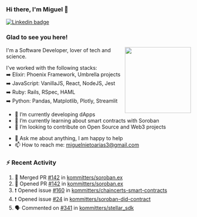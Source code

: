 ### Hi there, I'm Miguel 👋

<a href="https://linkedin.com/in/miguelnietoa/" target="_blank" rel="noopener noreferrer">
  <img src="https://img.shields.io/badge/-LinkedIn-0e76a8?style=flat-square&logo=Linkedin&logoColor=white" alt="Linkedin badge">
</a>
<!-- [![Website Badge](https://img.shields.io/badge/Website-3b5998?style=flat-square&logo=google-chrome&logoColor=white)](#notavailablenow#) 

<img src="https://i.imgur.com/tbrLrt5.gif" width=400 alt="Coding GIF" align="right"/>
-->


### Glad to see you here!
<a href="https://github.com/miguelnietoa"><img src="https://github-readme-stats-git-masterrstaa-rickstaa.vercel.app/api?username=miguelnietoa&show_icons=true&hide_border=true&count_private=true&include_all_commits=true&theme=tokyonight" height="180em" align="right"/></a>
I'm a Software Developer, lover of tech and science. 

I've worked with the following stacks:\
➡️ Elixir: Phoenix Framework, Umbrella projects\
➡️ JavaScript: VanillaJS, React, NodeJS, Jest\
➡️ Ruby: Rails, RSpec, HAML\
➡️ Python: Pandas, Matplotlib, Plotly, Streamlit

- 🔭 I’m currently developing dApps
- 🌱 I’m currently learning about smart contracts with Soroban
- 👯 I’m looking to contribute on Open Source and Web3 projects
<!-- 
- 😄 I just finished a Machine Learning course! 
- 🤔 I’m looking for help with ...
-->
- 💬 Ask me about anything, I am happy to help
- 📫 How to reach me: miguelnietoarias3@gmail.com


### ⚡ Recent Activity

<!--START_SECTION:activity-->
1. 🎉 Merged PR [#142](https://github.com/kommitters/soroban.ex/pull/142) in [kommitters/soroban.ex](https://github.com/kommitters/soroban.ex)
2. 💪 Opened PR [#142](https://github.com/kommitters/soroban.ex/pull/142) in [kommitters/soroban.ex](https://github.com/kommitters/soroban.ex)
3. ❗ Opened issue [#160](https://github.com/kommitters/chaincerts-smart-contracts/issues/160) in [kommitters/chaincerts-smart-contracts](https://github.com/kommitters/chaincerts-smart-contracts)
4. ❗ Opened issue [#24](https://github.com/kommitters/soroban-did-contract/issues/24) in [kommitters/soroban-did-contract](https://github.com/kommitters/soroban-did-contract)
5. 🗣 Commented on [#341](https://github.com/kommitters/stellar_sdk/issues/341#issuecomment-1850693020) in [kommitters/stellar_sdk](https://github.com/kommitters/stellar_sdk)
<!--END_SECTION:activity-->
